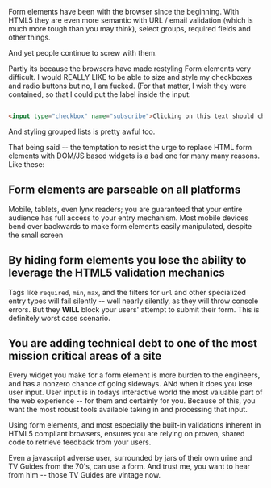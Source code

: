 Form elements have been with the browser since the beginning. With HTML5 they are even more semantic with URL / email validation (which is much more tough than you may think), select groups, required fields and other things. 

And yet people continue to screw with them. 

Partly its because the browsers have made restyling Form elements very difficult. I would REALLY LIKE to be able to size and style my checkboxes and radio buttons but no, I am fucked. (For that matter, I wish they were contained, so that I could put the label inside the input: 

``` html

<input type="checkbox" name="subscribe">Clicking on this text should check/uncheck the radio button</input>

```

And styling grouped lists is pretty awful too. 

That being said -- the temptation to resist the urge to replace HTML form elements with DOM/JS based widgets is a bad one for many many reasons. Like these:

## Form elements are parseable on all platforms 

Mobile, tablets, even lynx readers; you are guaranteed that your entire audience has full access to your entry mechanism. Most mobile devices bend over backwards to make form elements easily manipulated, despite the small screen

## By hiding form elements you lose the ability to leverage the HTML5 validation mechanics

Tags like `required`, `min`, `max`, and the filters for `url` and other specialized entry types will fail silently -- well nearly silently, as they will throw console errors. But they **WILL** block your users' attempt to submit their form. This is definitely worst case scenario. 

## You are adding technical debt to one of the most mission critical areas of a site

Every widget you make for a form element is more burden to the engineers, and has a nonzero chance of going sideways. ANd when it does you lose user input. User input is in todays interactive world the most valuable part of the web experience -- for them and certainly for you. Because of this, you want the most robust tools available taking in and processing that input. 

Using form elements, and most especially the built-in validations inherent in HTML5 compliant browsers, ensures you are relying on proven, shared code to retrieve feedback from your users. 

Even a javascript adverse user, surrounded by jars of their own urine and TV Guides from the 70's, can use a form. And trust me, you want to hear from him -- those TV Guides are vintage now.